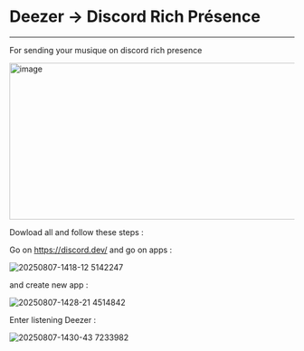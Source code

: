 # Deezer -> Discord Rich Présence

------------------------------------------------------

For sending your musique on discord rich presence

<img width="920" height="277" alt="image" src="https://github.com/user-attachments/assets/20f7859b-57d3-42d4-8563-ba8e87ee1f00" />


Dowload all and follow these steps :

Go on https://discord.dev/
and go on apps :

![20250807-1418-12 5142247](https://github.com/user-attachments/assets/e02e06e6-eb90-42b5-897d-359f9b96a879)

and create new app :

![20250807-1428-21 4514842](https://github.com/user-attachments/assets/3cddaf72-6ecc-44f2-949c-3112c5f594df)

Enter listening Deezer :

![20250807-1430-43 7233982](https://github.com/user-attachments/assets/34e7168d-5757-4fe6-9ed9-b136bc90f3e3)
